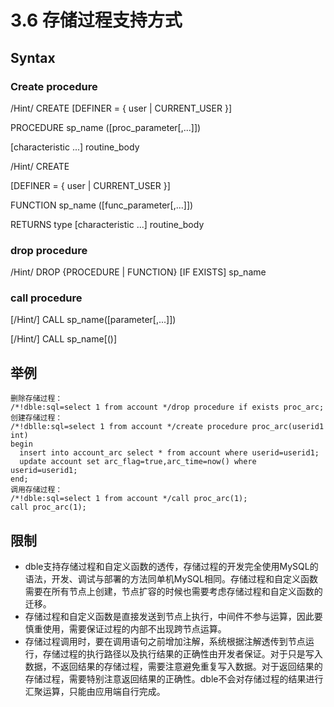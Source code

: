 # 3.6 存储过程支持方式
## Syntax
### Create  procedure
   /Hint/    CREATE
[DEFINER = { user | CURRENT_USER }]

PROCEDURE sp_name ([proc_parameter[,...]]) 

[characteristic ...] routine_body

  /Hint/    CREATE

[DEFINER = { user | CURRENT_USER }] 

FUNCTION sp_name ([func_parameter[,...]]) 

RETURNS type [characteristic ...] routine_body

 

### drop procedure
   /Hint/    DROP {PROCEDURE | FUNCTION} [IF EXISTS] sp_name

### call procedure
  [/Hint/]   CALL sp_name([parameter[,...]]) 

  [/Hint/]   CALL sp_name[()]
## 举例
```
删除存储过程：
/*!dble:sql=select 1 from account */drop procedure if exists proc_arc;
创建存储过程：
/*!dblle:sql=select 1 from account */create procedure proc_arc(userid1 int)
begin
  insert into account_arc select * from account where userid=userid1;
  update account set arc_flag=true,arc_time=now() where userid=userid1;
end;
调用存储过程：
/*!dble:sql=select 1 from account */call proc_arc(1);
call proc_arc(1);
```
## 限制
* dble支持存储过程和自定义函数的透传，存储过程的开发完全使用MySQL的语法，开发、调试与部署的方法同单机MySQL相同。存储过程和自定义函数需要在所有节点上创建，节点扩容的时候也需要考虑存储过程和自定义函数的迁移。
* 存储过程和自定义函数是直接发送到节点上执行，中间件不参与运算，因此要慎重使用，需要保证过程的内部不出现跨节点运算。
* 存储过程调用时，要在调用语句之前增加注解，系统根据注解透传到节点运行，存储过程的执行路径以及执行结果的正确性由开发者保证。对于只是写入数据，不返回结果的存储过程，需要注意避免重复写入数据。对于返回结果的存储过程，需要特别注意返回结果的正确性。dble不会对存储过程的结果进行汇聚运算，只能由应用端自行完成。